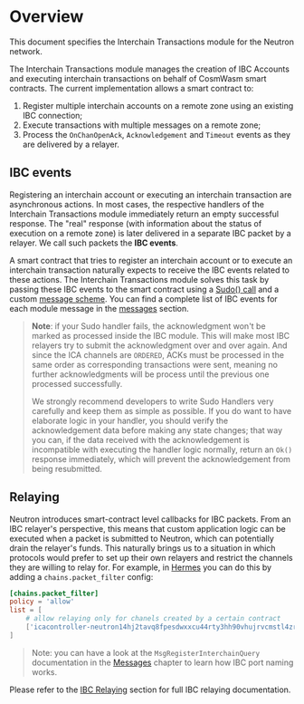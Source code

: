 # Overview

This document specifies the Interchain Transactions module for the Neutron network.

The Interchain Transactions module manages the creation of IBC Accounts and executing interchain transactions on behalf of CosmWasm smart contracts. The current implementation allows a smart contract to:

1. Register multiple interchain accounts on a remote zone using an existing IBC connection;
2. Execute transactions with multiple messages on a remote zone;
3. Process the `OnChanOpenAck`, `Acknowledgement` and `Timeout` events as they are delivered by a relayer.

## IBC events

Registering an interchain account or executing an interchain transaction are asynchronous actions. In most cases, the respective handlers of the Interchain Transactions module immediately return an empty successful response. The "real" response (with information about the status of execution on a remote zone) is later delivered in a separate IBC packet by a relayer. We call such packets the **IBC events**.

A smart contract that tries to register an interchain account or to execute an interchain transaction naturally expects to receive the IBC events related to these actions. The Interchain Transactions module solves this task by passing these IBC events to the smart contract using a [Sudo() call](https://github.com/CosmWasm/wasmd/blob/288609255ad92dfe5c54eae572fe7d6010e712eb/x/wasm/keeper/keeper.go#L453) and a custom [message scheme](https://github.com/neutron-org/neutron/blob/master/internal/sudo/sudo.go). You can find a complete list of IBC events for each module message in the [messages](./messages) section.

> **Note**: if your Sudo handler fails, the acknowledgment won't be marked as processed inside the IBC module. This will make most IBC relayers try to submit the acknowledgment over and over again. And since the ICA channels are `ORDERED`, ACKs must be processed in the same order as corresponding transactions were sent, meaning no further acknowledgments will be process until the previous one processed successfully.
>
> We strongly recommend developers to write Sudo Handlers very carefully and keep them as simple as possible. If you do want to have elaborate logic in your handler, you should verify the acknowledgement data before making any state changes; that way you can, if the data received with the acknowledgement is incompatible with executing the handler logic normally, return an `Ok()` response immediately, which will prevent the acknowledgement from being resubmitted.

## Relaying

Neutron introduces smart-contract level callbacks for IBC packets. From an IBC relayer's perspective, this means that custom application logic can be executed when a packet is submitted to Neutron, which can potentially drain the relayer's funds. This naturally brings us to a situation in which protocols would prefer to set up their own relayers and restrict the channels they are willing to relay for. For example, in [Hermes](https://github.com/informalsystems/ibc-rs) you can do this by adding a `chains.packet_filter` config:

```toml
[chains.packet_filter]
policy = 'allow'
list = [
    # allow relaying only for chanels created by a certain contract  
    ['icacontroller-neutron14hj2tavq8fpesdwxxcu44rty3hh90vhujrvcmstl4zr3txmfvw9s5c2epq*', '*'],
]
```

> Note: you can have a look at the `MsgRegisterInterchainQuery` documentation in the [Messages](./messages.md) chapter to learn how IBC port naming works.

Please refer to the [IBC Relaying](../../relaying/ibc-relayer-guide.md) section for full IBC relaying documentation.

